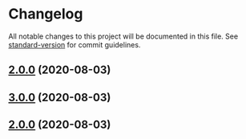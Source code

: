 # Changelog

All notable changes to this project will be documented in this file. See [standard-version](https://github.com/conventional-changelog/standard-version) for commit guidelines.

## [2.0.0](https://github.com/moshisora/gulp-diff-build/compare/v1.0.2...v2.0.0) (2020-08-03)

## [3.0.0](https://github.com/moshisora/gulp-diff-build/compare/v1.0.2...v3.0.0) (2020-08-03)

## [2.0.0](https://github.com/moshisora/gulp-diff-build/compare/v1.0.2...v2.0.0) (2020-08-03)
